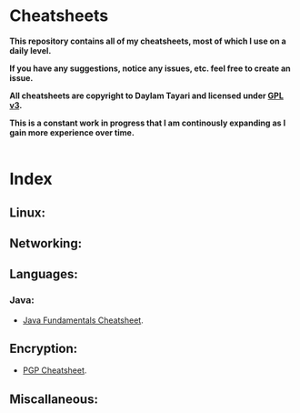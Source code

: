 # Cheatsheets

**This repository contains all of my cheatsheets, most of which I use on a daily level.**  

**If you have any suggestions, notice any issues, etc. feel free to create an issue.**  

**All cheatsheets are copyright to Daylam Tayari and licensed under [GPL v3](https://github.com/daylamtayari/Cheatsheets/blob/master/LICENSE).** 

**This is a constant work in progress that I am continously expanding as I gain more experience over time.**
<br>
<br>

# Index

## Linux:

## Networking:

## Languages:
### Java:
- [Java Fundamentals Cheatsheet](https://github.com/daylamtayari/Cheatsheets/blob/master/Languages/Java/Java-Fundamentals.md).
## Encryption:
- [PGP Cheatsheet](https://github.com/daylamtayari/Cheatsheets/blob/master/Encryption/PGP.md).
## Miscallaneous: